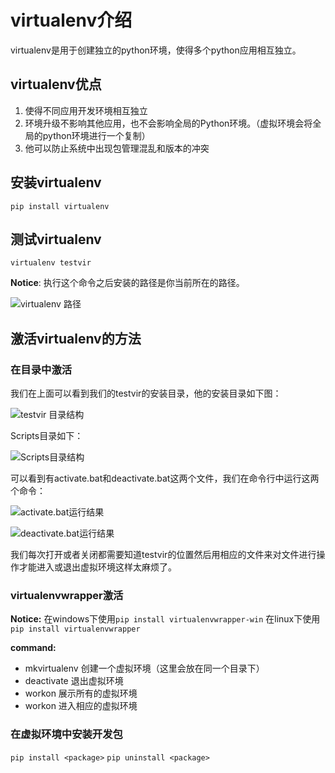 
# virtualenv介绍

virtualenv是用于创建独立的python环境，使得多个python应用相互独立。

## virtualenv优点

1. 使得不同应用开发环境相互独立
2. 环境升级不影响其他应用，也不会影响全局的Python环境。（虚拟环境会将全局的python环境进行一个复制）
3. 他可以防止系统中出现包管理混乱和版本的冲突


## 安装virtualenv

`pip install virtualenv`

## 测试virtualenv

`virtualenv testvir`

**Notice**: 执行这个命令之后安装的路径是你当前所在的路径。

![virtualenv 路径](http://upload-images.jianshu.io/upload_images/3027952-a9fa80b632cdb678.png?imageMogr2/auto-orient/strip%7CimageView2/2/w/1240)

## 激活virtualenv的方法

### 在目录中激活

我们在上面可以看到我们的testvir的安装目录，他的安装目录如下图：

![testvir 目录结构](http://upload-images.jianshu.io/upload_images/3027952-42d7c0565a406847.png?imageMogr2/auto-orient/strip%7CimageView2/2/w/1240)

Scripts目录如下：

![Scripts目录结构](http://upload-images.jianshu.io/upload_images/3027952-20350986b97523da.png?imageMogr2/auto-orient/strip%7CimageView2/2/w/1240)

可以看到有activate.bat和deactivate.bat这两个文件，我们在命令行中运行这两个命令：

![activate.bat运行结果](http://upload-images.jianshu.io/upload_images/3027952-e43aeb9565ff8eb6.png?imageMogr2/auto-orient/strip%7CimageView2/2/w/1240)




![deactivate.bat运行结果](http://upload-images.jianshu.io/upload_images/3027952-866221d44ace1a0a.png?imageMogr2/auto-orient/strip%7CimageView2/2/w/1240)

我们每次打开或者关闭都需要知道testvir的位置然后用相应的文件来对文件进行操作才能进入或退出虚拟环境这样太麻烦了。

### virtualenvwrapper激活
**Notice:** 在windows下使用`pip install virtualenvwrapper-win`
                  在linux下使用`pip install virtualenvwrapper`

**command:**
* mkvirtualenv <env-name> 创建一个虚拟环境（这里会放在同一个目录下）
* deactivate 退出虚拟环境
* workon 展示所有的虚拟环境
* workon <env-name> 进入相应的虚拟环境

### 在虚拟环境中安装开发包

`pip install <package>`
`pip uninstall <package>`





